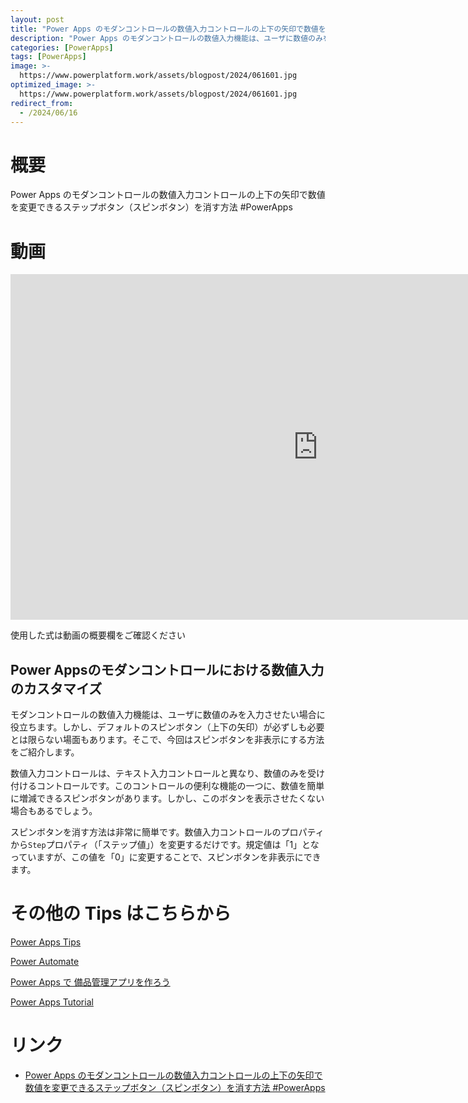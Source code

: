 ```yaml
---
layout: post
title: "Power Apps のモダンコントロールの数値入力コントロールの上下の矢印で数値を変更できるステップボタン（スピンボタン）を消す方法 #PowerApps"
description: "Power Apps のモダンコントロールの数値入力機能は、ユーザに数値のみを入力させたい場合に役立ちます。しかし、デフォルトのスピンボタン（上下の矢印）が必ずしも必要とは限らない場面もあります。そこで、今回はスピンボタンを非表示にする方法をご紹介します。"
categories: [PowerApps]
tags: [PowerApps]
image: >-
  https://www.powerplatform.work/assets/blogpost/2024/061601.jpg
optimized_image: >-
  https://www.powerplatform.work/assets/blogpost/2024/061601.jpg
redirect_from:
  - /2024/06/16
---
```



#  概要

Power Apps のモダンコントロールの数値入力コントロールの上下の矢印で数値を変更できるステップボタン（スピンボタン）を消す方法 #PowerApps


# 動画

<iframe width="983" height="553" src="https://www.youtube.com/embed/_wpFPJwvRqQ" title="YouTube video player" frameborder="0" allow="accelerometer; autoplay; clipboard-write; encrypted-media; gyroscope; picture-in-picture" allowfullscreen></iframe>


使用した式は動画の概要欄をご確認ください

## Power Appsのモダンコントロールにおける数値入力のカスタマイズ

モダンコントロールの数値入力機能は、ユーザに数値のみを入力させたい場合に役立ちます。しかし、デフォルトのスピンボタン（上下の矢印）が必ずしも必要とは限らない場面もあります。そこで、今回はスピンボタンを非表示にする方法をご紹介します。

数値入力コントロールは、テキスト入力コントロールと異なり、数値のみを受け付けるコントロールです。このコントロールの便利な機能の一つに、数値を簡単に増減できるスピンボタンがあります。しかし、このボタンを表示させたくない場合もあるでしょう。

スピンボタンを消す方法は非常に簡単です。数値入力コントロールのプロパティから`Step`プロパティ（「ステップ値」）を変更するだけです。規定値は「1」となっていますが、この値を「0」に変更することで、スピンボタンを非表示にできます。



# その他の Tips はこちらから

[Power Apps Tips](https://www.youtube.com/watch?v=VrAQf3JQ7yM&list=PLVhFi1fb3DqakSLVMn22DDcySXh9jtzi- )


[Power Automate](https://www.youtube.com/watch?v=-YnJYT0ASEM&list=PLVhFi1fb3Dqbzic6GieqnLFgD3aTj-eHA)


[Power Apps で 備品管理アプリを作ろう](https://www.youtube.com/playlist?list=PLVhFi1fb3DqZM3HKb8Hea6XEL96990Fyn)


[Power Apps Tutorial](https://www.youtube.com/playlist?list=PLVhFi1fb3DqalxpL974VvAJvV4iWoSbe_)


# リンク


- [Power Apps のモダンコントロールの数値入力コントロールの上下の矢印で数値を変更できるステップボタン（スピンボタン）を消す方法 #PowerApps](https://www.youtube.com/watch?v=_wpFPJwvRqQ)


